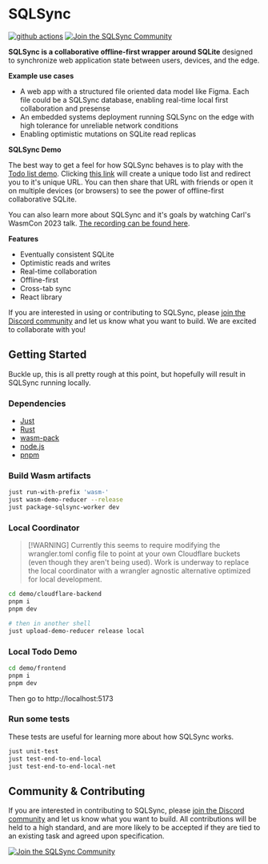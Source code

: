 # SQLSync

[![github actions](https://github.com/orbitinghail/sqlsync/actions/workflows/actions.yml/badge.svg)](https://github.com/orbitinghail/sqlsync/actions)
[![Join the SQLSync Community](https://discordapp.com/api/guilds/1149205110262595634/widget.png?style=shield)][discord]

**SQLSync is a collaborative offline-first wrapper around SQLite** designed to synchronize web
application state between users, devices, and the edge.

**Example use cases**

- A web app with a structured file oriented data model like Figma. Each file could be a SQLSync
  database, enabling real-time local first collaboration and presense
- An embedded systems deployment running SQLSync on the edge with high tolerance for unreliable
  network conditions
- Enabling optimistic mutations on SQLite read replicas

**SQLSync Demo**

The best way to get a feel for how SQLSync behaves is to play with the
[Todo list demo](https://sqlsync-todo.pages.dev/). Clicking
[this link](https://sqlsync-todo.pages.dev/) will create a unique todo list and redirect you to it's
unique URL. You can then share that URL with friends or open it on multiple devices (or browsers) to
see the power of offline-first collaborative SQLite.

You can also learn more about SQLSync and it's goals by watching Carl's WasmCon 2023 talk.
[The recording can be found here](https://youtu.be/oLYda9jmNpk?si=7BBBdLxEj9ZQ4OvS).

**Features**

- Eventually consistent SQLite
- Optimistic reads and writes
- Real-time collaboration
- Offline-first
- Cross-tab sync
- React library

If you are interested in using or contributing to SQLSync, please [join the Discord
community][discord] and let us know what you want to build. We are excited to collaborate with you!

## Getting Started

Buckle up, this is all pretty rough at this point, but hopefully will result in SQLSync running
locally.

### Dependencies

- [Just](https://github.com/casey/just)
- [Rust](https://www.rust-lang.org/)
- [wasm-pack](https://rustwasm.github.io/wasm-pack/)
- [node.js](https://nodejs.org/en)
- [pnpm](https://pnpm.io/)

### Build Wasm artifacts

```bash
just run-with-prefix 'wasm-'
just wasm-demo-reducer --release
just package-sqlsync-worker dev
```

### Local Coordinator

> [!WARNING] Currently this seems to require modifying the wrangler.toml config file to point at
> your own Cloudflare buckets (even though they aren't being used). Work is underway to replace the
> local coordinator with a wrangler agnostic alternative optimized for local development.

```bash
cd demo/cloudflare-backend
pnpm i
pnpm dev

# then in another shell
just upload-demo-reducer release local
```

### Local Todo Demo

```bash
cd demo/frontend
pnpm i
pnpm dev
```

Then go to http://localhost:5173

### Run some tests

These tests are useful for learning more about how SQLSync works.

```bash
just unit-test
just test-end-to-end-local
just test-end-to-end-local-net
```

## Community & Contributing

If you are interested in contributing to SQLSync, please [join the Discord community][discord] and
let us know what you want to build. All contributions will be held to a high standard, and are more
likely to be accepted if they are tied to an existing task and agreed upon specification.

[![Join the SQLSync Community](https://discordapp.com/api/guilds/1149205110262595634/widget.png?style=banner2)][discord]

[discord]: https://discord.gg/etFk2N9nzC
